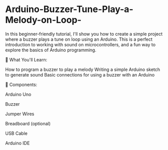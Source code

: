 # Arduino-Buzzer-Tune-Play-a-Melody-on-Loop-

In this beginner-friendly tutorial, I'll show you how to create a simple project where a buzzer plays a tune on loop using an Arduino. This is a perfect introduction to working with sound on microcontrollers, and a fun way to explore the basics of Arduino programming.

📌 What You'll Learn:

How to program a buzzer to play a melody
Writing a simple Arduino sketch to generate sound
Basic connections for using a buzzer with an Arduino



🔧 Components:

Arduino Uno

Buzzer

Jumper Wires

Breadboard (optional)

USB Cable

Arduino IDE
